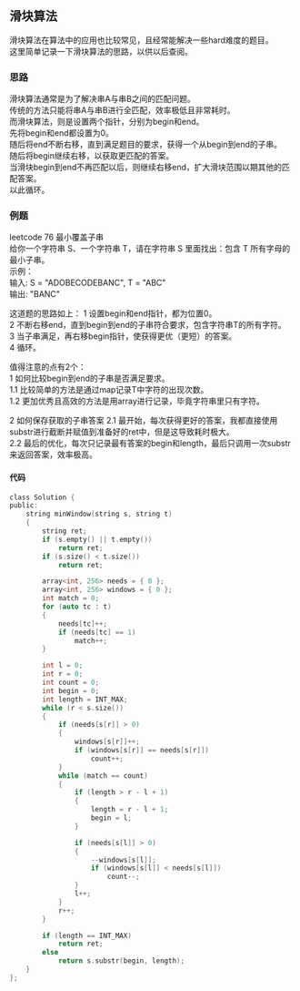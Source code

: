 ## 滑块算法
滑块算法在算法中的应用也比较常见，且经常能解决一些hard难度的题目。   
这里简单记录一下滑块算法的思路，以供以后查阅。   
### 思路
滑块算法通常是为了解决串A与串B之间的匹配问题。  
传统的方法只能将串A与串B进行全匹配，效率极低且非常耗时。   
而滑块算法，则是设置两个指针，分别为begin和end。   
先将begin和end都设置为0。   
随后将end不断右移，直到满足题目的要求，获得一个从begin到end的子串。   
随后将begin继续右移，以获取更匹配的答案。   
当滑块begin到end不再匹配以后，则继续右移end，扩大滑块范围以期其他的匹配答案。   
以此循环。   
### 例题
leetcode 76 最小覆盖子串    
给你一个字符串 S、一个字符串 T，请在字符串 S 里面找出：包含 T 所有字母的最小子串。   
示例：   
输入: S = "ADOBECODEBANC", T = "ABC"   
输出: "BANC"    

这道题的思路如上：
1 设置begin和end指针，都为位置0。   
2 不断右移end，直到begin到end的子串符合要求，包含字符串T的所有字符。   
3 当子串满足，再右移begin指针，使获得更优（更短）的答案。   
4 循环。   

值得注意的点有2个：   
1 如何比较begin到end的子串是否满足要求。   
1.1 比较简单的方法是通过map记录T中字符的出现次数。   
1.2 更加优秀且高效的方法是用array进行记录，毕竟字符串里只有字符。   

2 如何保存获取的子串答案
2.1 最开始，每次获得更好的答案，我都直接使用substr进行截断并赋值到准备好的ret中，但是这导致耗时极大。   
2.2 最后的优化，每次只记录最有答案的begin和length，最后只调用一次substr来返回答案，效率极高。   

#### 代码  
```c
class Solution {  
public:  
	string minWindow(string s, string t)    
	{   
		string ret;   
		if (s.empty() || t.empty())   
			return ret;   
		if (s.size() < t.size())   
			return ret;   

		array<int, 256> needs = { 0 };   
		array<int, 256> windows = { 0 };   
		int match = 0;   
		for (auto tc : t)   
		{   
			needs[tc]++;   
			if (needs[tc] == 1)   
				match++;   
		}   

		int l = 0;   
		int r = 0;   
		int count = 0;   
		int begin = 0;   
		int length = INT_MAX;   
		while (r < s.size())   
		{   
			if (needs[s[r]] > 0)   
			{   
				windows[s[r]]++;   
				if (windows[s[r]] == needs[s[r]])   
					count++;   
			}   
			while (match == count)   
			{   
				if (length > r - l + 1)   
				{   
					length = r - l + 1;   
					begin = l;   
				}   

				if (needs[s[l]] > 0)   
				{   
					--windows[s[l]];   
					if (windows[s[l]] < needs[s[l]])   
						count--;   
				}   
				l++;   
			}   
			r++;   
		}   

		if (length == INT_MAX)   
			return ret;   
		else   
			return s.substr(begin, length);   
	}   
};   
```   